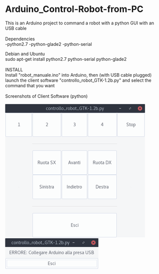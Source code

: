 # Arduino_Control-Robot-from-PC

This is an Arduino project to command a robot with a python GUI with an USB cable
<br><br>
Dependencies<br>
-python2.7
-python-glade2
-python-serial

Debian and Ubuntu<br>
sudo apt-get install python2.7 python-serial python-glade2
<br><br>
INSTALL<br>
Install "robot_manuale.ino" into Arduino, then (with USB cable plugged) launch the client software "controllo_robot_GTK-1.2b.py" and select the command that you want
<br><br>
Screenshots of Client Software (python)
<br><br>
![Screenshot](Screenshots/control.png)
![Screenshot](Screenshots/err.png)
